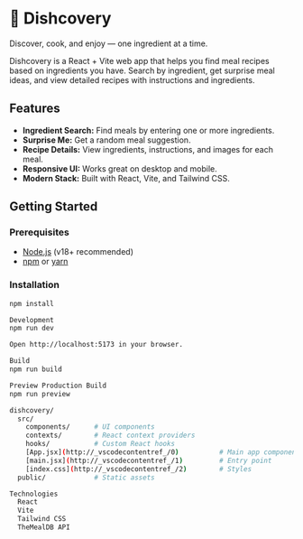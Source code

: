 # 🍳 Dishcovery

Discover, cook, and enjoy — one ingredient at a time.

Dishcovery is a React + Vite web app that helps you find meal recipes based on ingredients you have. Search by ingredient, get surprise meal ideas, and view detailed recipes with instructions and ingredients.

## Features

- **Ingredient Search:** Find meals by entering one or more ingredients.
- **Surprise Me:** Get a random meal suggestion.
- **Recipe Details:** View ingredients, instructions, and images for each meal.
- **Responsive UI:** Works great on desktop and mobile.
- **Modern Stack:** Built with React, Vite, and Tailwind CSS.

## Getting Started

### Prerequisites

- [Node.js](https://nodejs.org/) (v18+ recommended)
- [npm](https://www.npmjs.com/) or [yarn](https://yarnpkg.com/)

### Installation

```sh
npm install

Development
npm run dev

Open http://localhost:5173 in your browser.

Build
npm run build

Preview Production Build
npm run preview

dishcovery/
  src/
    components/      # UI components
    contexts/        # React context providers
    hooks/           # Custom React hooks
    [App.jsx](http://_vscodecontentref_/0)          # Main app component
    [main.jsx](http://_vscodecontentref_/1)         # Entry point
    [index.css](http://_vscodecontentref_/2)        # Styles
  public/            # Static assets

Technologies
  React
  Vite
  Tailwind CSS
  TheMealDB API

